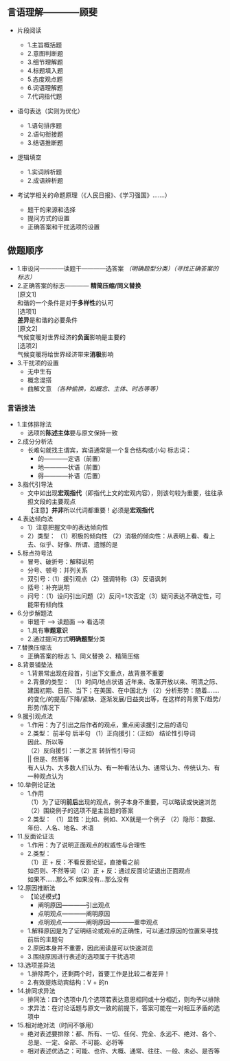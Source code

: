 
## 言语理解————顾斐
- 片段阅读
  - 1.主旨概括题
  - 2.意图判断题
  - 3.细节理解题
  - 4.标题填入题
  - 5.态度观点题
  - 6.词语理解题
  - 7.代词指代题
- 语句表达（实则为优化）
  - 1.语句排序题
  - 2.语句衔接题
  - 3.结语推断题  
- 逻辑填空
  - 1.实词辨析题
  - 2.成语辨析题

- 考试学相关的命题原理（《人民日报》、《学习强国》.......）
  - 题干的来源和选择
  - 提问方式的设置
  - 正确答案和干扰选项的设置

## 做题顺序
- 1.审设问————读题干————选答案   *（明确题型分类）（寻找正确答案的标志）*  
- 2.正确答案的标志———— **精简压缩/同义替换**  
[原文1]  
  和谐的一个条件是对于**多样性**的认可  
[选项1]   
    **差异**是和谐的必要条件  
[原文2]   
    气候变暖对世界经济的**负面**影响是主要的  
[选项2]    
    气候变暖将给世界经济带来**消极**影响
- 3.干扰项的设置
  - 无中生有
  - 概念混搭
  - 曲解文意  *（各种偷换，如概念、主体、时态等等）*

### 言语技法
- 1.主体排除法
  - 选项的**陈述主体**要与原文保持一致
- 2.成分分析法
  - 长难句就找主谓宾，宾语通常是一个复合结构或小句
  标志词：
    - 的————定语（前置）
    - 地————状语（前置）
    - 得————补语（后置）
- 3.指代引导法
  - 文中如出现**宏观指代**（即指代上文的宏观内容），则该句较为重要，往往承担文段的主要观点  
  【注意】**并非**所以代词都重要！必须是**宏观指代**
- 4.表达倾向法
  - 1）注意把握文中的表达倾向性
  - 2）类型：
       （1）积极的倾向性
       （2）消极的倾向性：从表明上看、看上去、似乎、好像、所谓、遗憾的是
- 5.标点符号法
  - 冒号、破折号：解释说明
  - 分号、顿号：并列关系
  - 双引号：（1）援引观点（2）强调特称（3）反语讽刺
  - 括号：补充说明
  - 问号：（1）设问引出问题（2）反问=1次否定（3）疑问表达不确定性，可能带有倾向性
- 6.分步解题法
  - 审题干 --> 读题面 --> 看选项
  - 1.具有**审题意识**
  - 2.通过提问方式**明确题型**分类
- 7.替换压缩法
  - 正确答案的标志
    1、同义替换
    2、精简压缩
- 8.背景铺垫法
  - 1.背景常出现在段首，引出下文重点，故背景不重要
  - 2.背景的类型：
    （1）时间/地点状语
    近年来、改革开放以来、明清之际、建国初期、日前、当下；在美国、在中国北方
    （2）分析形势：随着.......的变化/的提高/下降/紧缺、逐渐发展/日益突出等，在这样的背景下/趋势/形势/情况下
- 9.援引观点法
  - 1.作用：为了引出之后作者的观点，重点阅读援引之后的语句
  - 2.类型：     前半句         后半句
    （1）正向援引：（正如）      结论性引导词  
                               因此、所以等  
    （2）反向援引：一家之言      转折性引导词  
                     ||        但是、然而等  
     有人认为、大多数人们认为、有一种看法认为、通常认为、传统认为、有一种观点认为
- 10.举例论证法
  - 1.作用  
    （1）为了证明**前后**出现的观点，例子本身不重要，可以略读或快速浏览
    （2）围绕例子的选项不是主旨题的答案
  - 2.类型：
    （1）显性：比如、例如、XX就是一个例子
    （2）隐形：数据、年份、人名、地名、术语
- 11.反面论证法
  - 1.作用：为了说明正面观点的权威性与合理性
  - 2.类型：  
    （1）正  +  反：不看反面论证，直接看之前  
                   如否则、不然等词
    （2）正  +  反：通过反面论证退出正面观点  
                   如果不......那么不
                   如果没有...那么没有
- 12.原因推断法
  - 【论述模式】
    - 阐明原因————引出观点
    - 点明观点————阐明原因
    - 点明观点————阐明原因————重申观点
  - 1.解释原因是为了证明结论或观点的正确性，可以通过原因的位置来寻找前后的主题句
  - 2.原因本身并不重要，因此阅读是可以快速浏览
  - 3.围绕原因进行表述的选项属于干扰选项
- 13.选项差异法
  - 1.排除两个，还剩两个时，首要工作是比较二者差异！
  - 2.有效提炼动宾结构：V + 的n 
- 14.排同求异法
  - 排同法：四个选项中几个选项若表达意思相同或十分相近，则均予以排除
  - 求异法：在讨论话题与原文一致的前提下，答案可能在一对相互矛盾的选项中 
- 15.相对绝对法（时间不够用）
  - 绝对表述要排除：都、所有、一切、任何、完全、永远不、绝对、各个、总是、一定、全部、不可能、必将等
  - 相对表述优选之：可能、也许、大概、通常、往往、一般、未必、是否等 





